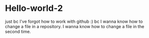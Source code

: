 # Hello-world-2
just bc I've forgot how to work with github :)
bc I wanna know how to change a file in a repository.
I wanna know how to change a file in the second time.

